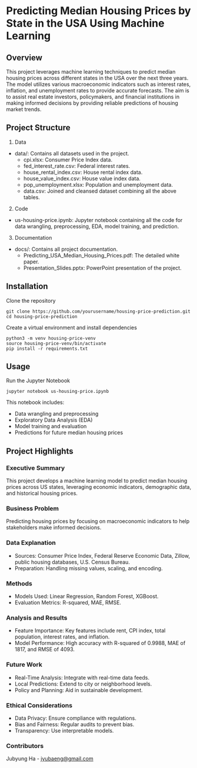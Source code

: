 # Predicting Median Housing Prices by State in the USA Using Machine Learning

## Overview

This project leverages machine learning techniques to predict median housing prices across different states in the USA over the next three years. The model utilizes various macroeconomic indicators such as interest rates, inflation, and unemployment rates to provide accurate forecasts. The aim is to assist real estate investors, policymakers, and financial institutions in making informed decisions by providing reliable predictions of housing market trends.

## Project Structure

1. Data
- data/: Contains all datasets used in the project.
  - cpi.xlsx: Consumer Price Index data.
  - fed_interest_rate.csv: Federal interest rates.
  - house_rental_index.csv: House rental index data.
  - house_value_index.csv: House value index data.
  - pop_unemployment.xlsx: Population and unemployment data.
  - data.csv: Joined and cleansed dataset combining all the above tables.
2. Code
- us-housing-price.ipynb: Jupyter notebook containing all the code for data wrangling, preprocessing, EDA, model training, and prediction.
3. Documentation
- docs/: Contains all project documentation.
  - Predicting_USA_Median_Housing_Prices.pdf: The detailed white paper.
  - Presentation_Slides.pptx: PowerPoint presentation of the project.

## Installation

Clone the repository

```
git clone https://github.com/yourusername/housing-price-prediction.git
cd housing-price-prediction
```

Create a virtual environment and install dependencies

```
python3 -m venv housing-price-venv
source housing-price-venv/bin/activate
pip install -r requirements.txt
```

## Usage

Run the Jupyter Notebook

```
jupyter notebook us-housing-price.ipynb
```

This notebook includes:

- Data wrangling and preprocessing
- Exploratory Data Analysis (EDA)
- Model training and evaluation
- Predictions for future median housing prices

## Project Highlights

### Executive Summary

This project develops a machine learning model to predict median housing prices across US states, leveraging economic indicators, demographic data, and historical housing prices.

### Business Problem
Predicting housing prices by focusing on macroeconomic indicators to help stakeholders make informed decisions.

### Data Explanation
- Sources: Consumer Price Index, Federal Reserve Economic Data, Zillow, public housing databases, U.S. Census Bureau.
- Preparation: Handling missing values, scaling, and encoding.

### Methods
- Models Used: Linear Regression, Random Forest, XGBoost.
- Evaluation Metrics: R-squared, MAE, RMSE.

### Analysis and Results
- Feature Importance: Key features include rent, CPI index, total population, interest rates, and inflation.
- Model Performance: High accuracy with R-squared of 0.9988, MAE of 1817, and RMSE of 4093.

### Future Work
- Real-Time Analysis: Integrate with real-time data feeds.
- Local Predictions: Extend to city or neighborhood levels.
- Policy and Planning: Aid in sustainable development.

### Ethical Considerations
- Data Privacy: Ensure compliance with regulations.
- Bias and Fairness: Regular audits to prevent bias.
- Transparency: Use interpretable models.

### Contributors
Jubyung Ha - jyubaeng@gmail.com